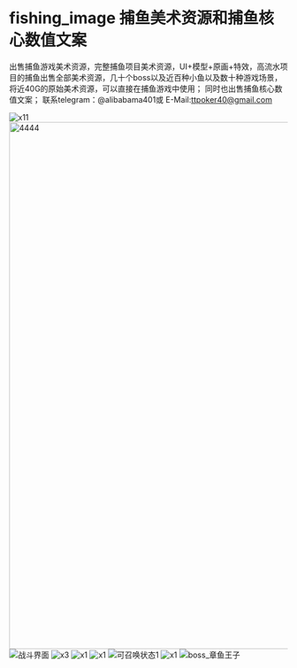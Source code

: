 # fishing_image  捕鱼美术资源和捕鱼核心数值文案
出售捕鱼游戏美术资源，完整捕鱼项目美术资源，UI+模型+原画+特效，高流水项目的捕鱼出售全部美术资源，几十个boss以及近百种小鱼以及数十种游戏场景，  将近40G的原始美术资源，可以直接在捕鱼游戏中使用；
同时也出售捕鱼核心数值文案；
联系telegram：@alibabama401或 E-Mail:ttpoker40@gmail.com

![x11](https://github.com/user-attachments/assets/31740af5-3a3b-4850-897a-48671c780401)
<img width="953" alt="4444" src="https://github.com/user-attachments/assets/e13011e9-979a-4cd6-9310-e853c6d060b3" />
![战斗界面](https://github.com/user-attachments/assets/2e3d2d7c-55a0-482b-a785-41be164d76e8)
![x3](https://github.com/user-attachments/assets/729fba8b-25dd-460d-882b-94bc3c5bd382)
![x1](https://github.com/user-attachments/assets/ca929a69-9c76-46f9-be42-d83dfeaaaea5)
![x1](https://github.com/user-attachments/assets/4c95f011-3227-4734-8d71-982fb426565d)
![可召唤状态1](https://github.com/user-attachments/assets/b76db1e4-d81b-42e3-9348-743076407930)
![x1](https://github.com/user-attachments/assets/c196eb2c-a360-4f57-b3dd-e157ce4e0f07)
![boss_章鱼王子](https://github.com/user-attachments/assets/03423a56-975e-495a-92e1-993b036405ad)
